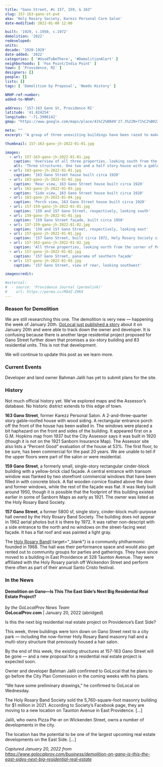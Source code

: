 ```yaml
---
title: "Gano Street, #s 157, 159, & 163"
slug: 157-163-gano-st-pvd
aka: 'Holy Rosary Society, Karezz Personal Care Salon'
date-modified: 2022-01-00 12:00

built: '1929, c.1950, c.1972'
demolition: '2022'
redeveloped:
units:
decade: '1920-1929'
date-added: '2022'
categories: [ '#UsedToBeThere', '#DemolitionAlert' ]
neighborhoods: [ 'Fox Point/India Point' ]
town: [ 'Providence, RI' ]
designers: []
people: []
lists: []
tags: [ 'Demolition by Proposal', 'Needs History' ]

NRHP-ref-number:
added-to-NRHP:

address: '157-163 Gano St, Providence RI'
latitude: '41.824254'
longitude: '-71.3906142'
gmap: "https://www.google.com/maps/place/41%C2%B049'27.3%22N+71%C2%B023'24.2%22W/@41.824254,-71.3906142,167m/data=!3m2!1e3!4b1!4m14!1m7!3m6!1s0x89e44531406b7e03:0xf34db05ca3b660f1!2sGano+St+%26+E+Transit+St,+Providence,+RI+02906!3b1!8m2!3d41.8218214!4d-71.3897963!3m5!1s0x0:0x85b7c0ad5bb12a63!7e2!8m2!3d41.8242543!4d-71.3900667"

meta: ""
excerpt: "A group of three unexciting buildings have been razed to make way for an undetermined future development"

thumbnail: 157-163-gano-jh-2022-01-01.jpg

images:
  - url: 157-163-gano-jh-2022-01-01.jpg
    caption: 'Overview of all three properties, looking south from the corner of Preston and Gano Streets'
    alt: 'Three structures. One two and a half story house with a gable roof, wood siding, and porch addition on the streetfront façade. One single story non-descript yellow-brick faced commercial structure, maybe 12 feet wide by 20 feet deep. One single story cinder block commercial structure with a flat roof.'
  - url: 163-gano-jh-2022-01-01.jpg
    caption: '163 Gano Street house built circa 1920'
  - url: 163-gano-jh-2022-01-02.jpg
    caption: 'Rear view, 163 Gano Street house built circa 1920'
  - url: 163-gano-jh-2022-01-03.jpg
    caption: 'Side view, 163 Gano Street house built circa 1920'
  - url: 163-gano-jh-2022-01-04.jpg
    caption: 'Porch view, 163 Gano Street house built circa 1920'
  - url: 157-159-gano-jh-2022-01-01.jpg
    caption: '159 and 157 Gano Street, respectively, looking south'
  - url: 159-gano-jh-2022-01-01.jpg
    caption: '159 Gano Street façade, built circa 1950'
  - url: 157-159-gano-jh-2022-01-02.jpg
    caption: '159 and 157 Gano Street, respectively, looking east'
  - url: 157-gano-jh-2022-01-01.jpg
    caption: '157 Gano Street, built circa 1972, Holy Rosary Society sign'
  - url: 157-163-gano-jh-2022-01-02.jpg
    caption: 'All three properties, looking north from the corner of Power and Gano Streets'
  - url: 157-gano-jh-2022-01-02.jpg
    caption: '157 Gano Street, panarama of southern façade'
  - url: 157-gano-jh-2022-01-03.jpg
    caption: '157 Gano Street, view of rear, looking southwest'

imagescredit:

#external:
#  - source: 'Providence Journal (permalink)'
#    url: https://perma.cc/MQ4Z-Z9K4
---
```


### Reason for Demolition

We are still researching this one. The demolition is very new — happening the week of January 20th. [GoLocal just published a story](#in-the-news) about it on January 20th and were able to track down the owner and developer. It is confusing because there is another large residential project proposed for Gano Street further down that promises a six-story building and 83 residential units. This is not that development. 

We will continue to update this post as we learn more. 


### Current Events

Developer and land owner Bahman Jalili has yet to submit plans for the site. 


### History

Not much official history yet. We’ve explored maps and the Assessor’s database. No historic district extends to this edge of town. 

**163 Gano Street**, former Karezz Personal Salon. A 2-and-three-quarter story gable-roofed house with wood siding. A rectangular entrance porch off the front of the house has been walled in. The windows were placed a bit haphazard on the front and sides of the building. It appeared first on a G.M. Hopkins map from 1937 but the City Assessor says it was built in 1920 (though it is not on the 1921 Sanborn Insurance Map). The Assessor site also lists a “Percent Good” evaluation of the house at 53%. The first floor, to be sure, has been commercial for the past 20 years. We are unable to tell if the upper floors were part of the salon or were residential. 

**159 Gano Street**, a formerly small, single-story rectangular cinder-block building with a yellow-brick clad façade. A central entrance with transom window was flanked by two storefront commercial windows that have been filled in with concrete block. A flat wooden cornice floated above the door and former windows, while the rest of the façade was flat. It was likely built around 1950, though it is possible that the footprint of this building existed earlier in some of Sanborn Maps as early as 1921. The owner was listed as the Holy Rosary Band Society. 

**157 Gano Street**, a former 5800 sf, single story, cinder-block multi-purpose hall owned by the Holy Rosary Band Society. The building does not appear in 1962 aerial photos but it is there by 1972. It was rather non-descript with a side entrance to the north and no windows on the street-facing west façade. It has a flat roof and was painted a light gray. 

The [Holy Rosary Band](//www.hrbband.com){:target="_blank"} is a community philharmonic founded in 1968. The hall was their performance space and would also get rented out to community groups for parties and gatherings. They have since moved to a building in East Providence at 328 Taunton Avenue. They were affiliated with the Holy Rosary parish off Wickendon Street and perform there often as part of their annual Santo Cristo festival. 


### In the News

#### Demolition on Gano—Is This The East Side’s Next Big Residential Real Estate Project?

_by the GoLocalProv News Team_  
**GoLocalProv.com** | January 20, 2022 (abridged)

Is this the next big residential real estate project on Providence’s East Side?

This week, three buildings were torn down on Gano Street next to a city park — including the now-former Holy Rosary Band masonry hall and a multi-story structure that previously housed a hair salon. 

By the end of this week, the existing structures at 157-163 Gano Street will be gone — and a new proposal for a residential real estate project is expected soon. 

Owner and developer Bahman Jalili confirmed to GoLocal that he plans to go before the City Plan Commission in the coming weeks with his plans. 

“We have some preliminary drawings,” he confirmed to GoLocal on Wednesday. 

The Holy Rosary Band Society sold the 5,760-square-foot masonry building for $1 million in 2021. According to Society’s Facebook page, they are moving to a new location on Taunton Avenue in East Providence. […]

Jalili, who owns Pizza Pie-er on Wickenden Street, owns a number of developments in the city.

The location has the potential to be one of the largest upcoming real estate developments on the East Side. […] 

_Captured January 20, 2022 from https://www.golocalprov.com/business/demolition-on-gano-is-this-the-east-sides-next-big-residential-real-estate_
